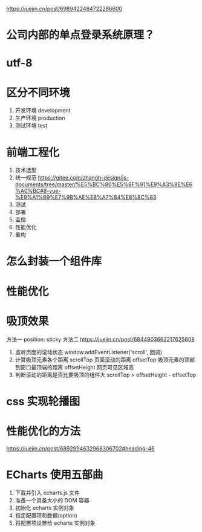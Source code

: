 https://juejin.cn/post/6989422484722286600

# 公司内部的单点登录系统原理？

# utf-8

# 区分不同环境

1. 开发环境 development
2. 生产环境 production
3. 测试环境 test

# 前端工程化

1. 技术选型
2. 统一规范
   https://gitee.com/zhangh-design/js-documents/tree/master/%E5%BC%80%E5%8F%91%E9%A3%8E%E6%A0%BC#8-vue-%E9%A1%B9%E7%9B%AE%E8%A7%84%E8%8C%83
3. 测试
4. 部署
5. 监控
6. 性能优化
7. 重构

# 怎么封装一个组件库

# 性能优化

# 吸顶效果

方法一
position: sticky
方法二
https://juejin.cn/post/6844903662217625608

1. 监听页面的滚动状态
   window.addEventListener('scroll', 回调)
2. 计算吸顶元素各个距离
   scrollTop 页面滚动的距离
   offsetTop 吸顶元素的顶部到窗口最顶端的距离
   offsetHeight 网页可见区域高
3. 判断滚动的距离是否比要吸顶的组件大
   scrollTop > offsetHeight - offsetTop

# css 实现轮播图

# 性能优化的方法

https://juejin.cn/post/6892994632968306702#heading-46

# ECharts 使用五部曲

1. 下载并引入 echarts.js 文件
2. 准备一个具备大小的 DOM 容器
3. 初始化 echarts 实例对象
4. 指定配置项和数据(option)
5. 将配置项设置给 echarts 实例对象
